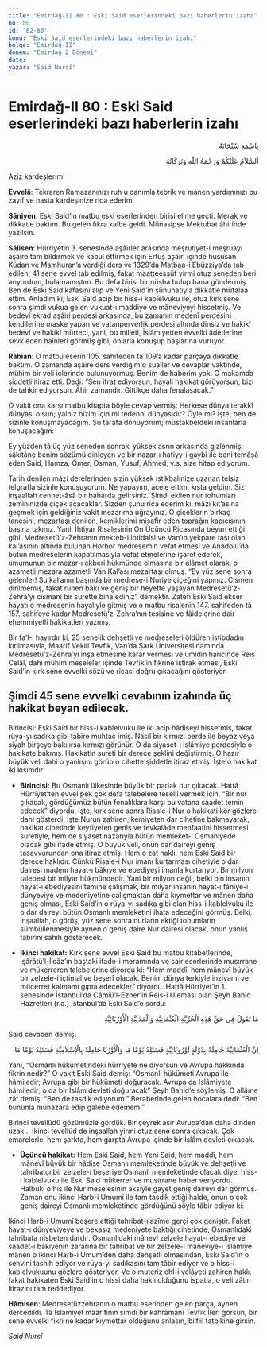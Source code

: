 ```yaml
---
title: "Emirdağ-II 80 : Eski Said eserlerindeki bazı haberlerin izahı"
no: 80
id: "E2-80"
konu: "Eski Said eserlerindeki bazı haberlerin izahı"
bolge: "Emirdağ-II"
donem: "Emirdağ 2 Dönemi"
date: 
yazar: "Said Nursî"
---
```


# Emirdağ-II 80 : Eski Said eserlerindeki bazı haberlerin izahı

<p class="arabic" dir="rtl" title="Meal: “Her türlü noksan sıfatlardan yüce olan Allah’ın adıyla.”">بِاسْمِهِ سُبْحَانَهُ</p>

<p class="arabic" dir="rtl" title="Meal: “Allah’ın selâmı, rahmeti ve bereketleri, üzerinize olsun.”">اَلسَّلاَمُ عَلَيْكُمْ وَرَحْمَةُ اللّٰهِ وَبَرَكَاتُهُ</p>

Aziz kardeşlerim!

**Evvelâ**: Tekraren Ramazanınızı ruh u canımla tebrik ve manen yardımınızı bu zayıf ve hasta kardeşinize rica ederim.

**Sâniyen**: Eski Said’in matbu eski eserlerinden birisi elime geçti. Merak ve dikkatle baktım. Bu gelen fıkra kalbe geldi. Münasipse Mektubat âhirinde yazılsın.

**Sâlisen**: Hürriyetin 3. senesinde aşâirler arasında meşrutiyet-i meşruayı aşâire tam bildirmek ve kabul ettirmek için Ertuş aşâiri içinde hususan Küdan ve Mamhuran’a verdiği ders ve 1329’da Matbaa-i Ebüzziya’da tab edilen, 41 sene evvel tab edilmiş, fakat maatteessüf yirmi otuz seneden beri arıyordum, bulamamıştım. Bu defa birisi bir nüsha bulup bana göndermiş. Ben de Eski Said kafasını alıp ve Yeni Said’in sünuhatıyla dikkatle mütalaa ettim. Anladım ki, Eski Said acip bir hiss-i kablelvuku ile, otuz kırk sene sonra şimdi vukua gelen vukuat-ı maddiye ve mâneviyeyi hissetmiş. Ve bedevî ekrad aşâiri perdesi arkasında, bu zamanın medenî perdesini kendilerine maske yapan ve vatanperverlik perdesi altında dinsiz ve hakikî bedevî ve hakikî mürteci, yani, bu milleti, İslâmiyetten evvelki âdetlerine sevk eden hainleri görmüş gibi, onlarla konuşup başlarına vuruyor.

**Râbian**: O matbu eserin 105. sahifeden tâ 109’a kadar parçaya dikkatle baktım. O zamanda aşâire ders verdiğim o sualler ve cevaplar vaktinde, mühim bir veli içlerinde bulunuyormuş. Benim de haberim yok. O makamda şiddetli itiraz etti. Dedi: “Sen ifrat ediyorsun, hayali hakikat görüyorsun, bizi de tahkir ediyorsun. Âhir zamandır. Gittikçe daha fenalaşacak.”

O vakit ona karşı matbu kitapta böyle cevap vermiş: Herkese dünya terakkî dünyası olsun; yalnız bizim için mi tedennî dünyasıdır? Öyle mi? İşte, ben de sizinle konuşmayacağım. Şu tarafa dönüyorum; müstakbeldeki insanlarla konuşacağım:

Ey yüzden tâ üç yüz seneden sonraki yüksek asrın arkasında gizlenmiş, sâkitâne benim sözümü dinleyen ve bir nazar-ı hafiyy-i gaybî ile beni temâşâ eden Said, Hamza, Ömer, Osman, Yusuf, Ahmed, v.s. size hitap ediyorum.

Tarih denilen mâzi derelerinden sizin yüksek istikbalinize uzanan telsiz telgrafla sizinle konuşuyorum. Ne yapayım, acele ettim, kışta geldim. Siz inşaallah cennet-âsâ bir baharda gelirsiniz. Şimdi ekilen nur tohumları zemininizde çiçek açacaklar. Sizden şunu rica ederim ki, mâzi kıt’asına geçmek için geldiğiniz vakit mezarıma uğrayınız. O çiçeklerin birkaç tanesini, mezartaşı denilen, kemiklerimi misafir eden toprağın kapıcısının başına takınız. Yani, İhtiyar Risalesinin On Üçüncü Ricasında beyan ettiği gibi, Medresetü’z-Zehranın mekteb-i iptidaîsi ve Van’ın yekpare taşı olan kal’asının altında bulunan Horhor medresemin vefat etmesi ve Anadolu’da bütün medreselerin kapatılmasıyla vefat etmelerine işaret ederek, umumunun bir mezar-ı ekberi hükmünde olmasına bir alâmet olarak, o azametli mezara azametli Van Kal’ası mezartaşı olmuş. “Ey yüz sene sonra gelenler! Şu kal’anın başında bir medrese-i Nuriye çiçeğini yapınız. Cismen dirilmemiş, fakat ruhen bâki ve geniş bir heyette yaşayan Medresetü’z-Zehra’yı cismanî bir surette bina ediniz” demektir. Zaten Eski Said ekser hayatı o medresenin hayaliyle gitmiş ve o matbu risalenin 147. sahifeden tâ 157. sahifeye kadar Medresetü’z-Zehra’nın tesisine ve fâidelerine dair ehemmiyetli hakikatleri yazmış.

Bir fa’l-i hayırdır ki, 25 senelik dehşetli ve medreseleri öldüren istibdadın kırılmasıyla, Maarif Vekili Tevfik, Van’da Şark Üniversitesi namında Medresetü’z-Zehra’yı inşa etmesine karar vermesi ve ümidin haricinde Reis Celâl, dahi mühim meseleler içinde Tevfik’in fikrine iştirak etmesi, Eski Said’in kırk sene evvelki sözü ve ricası doğru çıkacağını gösteriyor.

## Şimdi 45 sene evvelki cevabının izahında üç hakikat beyan edilecek.

Birincisi: Eski Said bir hiss-i kablelvuku ile iki acip hâdiseyi hissetmiş, fakat rüya-yı sadıka gibi tabire muhtaç imiş. Nasıl bir kırmızı perde ile beyaz veya siyah birşeye bakılırsa kırmızı görünür. O da siyaset-i İslâmiye perdesiyle o hakikate bakmış. Hakikatin sureti bir derece şeklini değiştirmiş. O hazır büyük veli dahi o yanlışını görüp o cihette şiddetle itiraz etmiş. İşte o hakikat iki kısımdır:

- **Birincisi:** Bu Osmanlı ülkesinde büyük bir parlak nur çıkacak. Hattâ Hürriyet’ten evvel pek çok defa talebelere teselli vermek için, “Bir nur çıkacak, gördüğümüz bütün fenalıklara karşı bu vatana saadet temin edecek” diyordu. İşte, kırk sene sonra Risale-i Nur o hakikati kör gözlere dahi gösterdi. İşte Nurun zahiren, kemiyeten dar cihetine bakmayarak, hakikat cihetinde keyfiyeten geniş ve fevkalâde menfaatini hissetmesi suretiyle, hem de siyaset nazarıyla bütün memleket-i Osmaniyede olacak gibi ifade etmiş. O büyük veli, onun dar daireyi geniş tasavvurundan ona itiraz etmiş. Hem o zat haklı, hem Eski Said bir derece haklıdır. Çünkü Risale-i Nur imanı kurtarması cihetiyle o dar dairesi madem hayat-ı bâkıye ve ebediyeyi imanla kurtarıyor. Bir milyon talebesi bir milyar hükmündedir. Yani bir milyon değil, belki bin insanın hayat-ı ebediyesini temine çalışmak, bir milyar insanın hayat-ı fâniye-i dünyeviye ve medeniyetine çalışmaktan daha kıymettar ve mânen daha geniş olması, Eski Said’in o rüya-yı sadıka gibi olan hiss-i kablelvuku ile o dar daireyi bütün Osmanlı memleketini ihata edeceğini görmüş. Belki, inşaallah, o görüş, yüz sene sonra nurların ektiği tohumların sümbüllenmesiyle aynen o geniş daire Nur dairesi olacak, onun yanlış tâbirini sahih gösterecek.

- **İkinci hakikat:** Kırk sene evvel Eski Said bu matbu kitabetlerinde, İşârâtü’l-İ’câz’ın baştaki ifade-i meramında ve sair eserlerinde musırrane ve mükerreren talebelerine diyordu ki: “Hem maddî, hem mânevî büyük bir zelzele-i içtimaî ve beşerî olacak. Benim dünya terkiyle inzivamı ve mücerret kalmamı gıpta edecekler” diyordu. Hattâ Hürriyet’in 1. senesinde İstanbul’da Câmiü’l-Ezher’in Reis-i Uleması olan Şeyh Bahid Hazretleri (r.a.) İstanbul’da Eski Said’e sordu:

<p class="arabic" dir="rtl" title="">مَا تَقُولُ فِى حَقِّ هٰذِهِ الْحُرِّيَّةِ الْعُثْمَانِيَّةِ وَالْمَدَنِيَّةِ الْأَوْرُبَائِيَّةِ</p>
Said cevaben demiş:

<p class="arabic" dir="rtl" title="">اِنَّ الْعُثْمَانِيَّةَ حَامِلَةٌ بِدَوْلَةٍ اَوْرُوبَائِيَّةٍ فَسَتَلِدُ يَوْمًا مَا وَالْأَوْرُبَا حَامِلَةٌ بِالْإِسْلاَمِيَّةِ فَسَتَلِدُ يَوْمًا مَا</p>
Yani, “Osmanlı hükûmetindeki hürriyete ne diyorsun ve Avrupa hakkında fikrin nedir?” O vakit Eski Said demiş: “Osmanlı hükümeti Avrupa ile hâmiledir; Avrupa gibi bir hükümeti doğuracak. Avrupa da İslâmiyete hâmiledir; o da bir İslâm devleti doğuracak” Şeyh Bahid’e söylemiş. O allâme zât demiş: “Ben de tasdik ediyorum.” Beraberinde gelen hocalara dedi: “Ben bununla münazara edip galebe edemem.”

Birinci tevellüdü gözümüzle gördük. Bir çeyrek asır Avrupa’dan daha dinden uzak... İkinci tevellüd de inşaallah yirmi otuz sene sonra çıkacak. Çok emarelerle, hem şarkta, hem garpta Avrupa içinde bir İslâm devleti çıkacak.

- **Üçüncü hakikat:** Hem Eski Said, hem Yeni Said, hem maddî, hem mânevî büyük bir hâdise Osmanlı memleketinde büyük ve dehşetli ve tahribatçı bir zelzele-i beşeriye Osmanlı memleketinde olacak diye, hiss-i kablelvuku ile Eski Said mükerrer ve musırrane haber veriyordu. Halbuki o his ile Nur meselesinin aksiyle gayet geniş daireyi dar görmüş. Zaman onu ikinci Harb-i Umumî ile tam tasdik ettiği halde, onun o çok geniş daireyi Osmanlı memleketinde gördüğünü şöyle tâbir ediyor ki:

İkinci Harb-i Umumî beşere ettiği tahribat-ı azîme gerçi çok geniştir. Fakat hayat-ı dünyeviyeye ve bekasız medeniyete baktığı cihetinde, Osmanlıdaki tahribata nisbeten dardır. Osmanlıdaki mânevî zelzele hayat-ı ebediye ve saadet-i bâkiyenin zararına bir tahribat ve bir zelzele-i mâneviye-i İslâmiye mânen o ikinci Harb-i Umumîden daha dehşetli olmasından, Eski Said’in o sehvini tashih ediyor ve rüya-yı sadıkasını tam tâbir ediyor ve o hiss-i kablelvukuunu gözlere gösteriyor. Ve o muteriz ehl-i velâyeti zahiren haklı, fakat hakikaten Eski Said’in o hissi daha haklı olduğunu ispatla, o veli zâtın itirazını tam reddediyor.

**Hâmisen**: Medresetüzzehranın o matbu eserinden gelen parça, aynen dercedildi. Tâ İslamiyet maarifinin şimdi bir kahramanı Tevfik İleri görsün, bir sene evvelki fikri ne kadar kıymettar olduğunu anlasın, bilfiil tatbikine girsin.

*Said Nursî*
